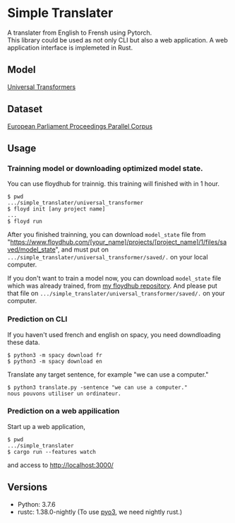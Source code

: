 # Simple Translater
A translater from English to Frensh using Pytorch.   
This library could be used as not only CLI but also a web application. A web application interface is implemeted in Rust.

## Model
[Universal Transformers](https://arxiv.org/abs/1807.03819)

## Dataset
[European Parliament Proceedings Parallel Corpus](https://www.statmt.org/europarl/)

## Usage
### Trainning model or downloading optimized model state.
You can use floydhub for trainnig. this training will finished with in 1 hour.
```
$ pwd
.../simple_translater/universal_transformer
$ floyd init [any project name]
...
$ floyd run
```
After you finished trainning, you can download `model_state` file from "https://www.floydhub.com/[your_name]/projects/[project_name]/1/files/saved/model_state", and must put on `.../simple_translater/universal_transformer/saved/.` on your local computer.

If you don't want to train a model now, you can download `model_state` file which was already trained, from [my floydhub repository](https://www.floydhub.com/maezono/projects/universal_transformer/1/files/saved/model_state). And please put that file on `.../simple_translater/universal_transformer/saved/.` on your computer.

### Prediction on CLI
If you haven't used french and english on spacy, you need downdloading these data.
```
$ python3 -m spacy download fr
$ python3 -m spacy download en
```
Translate any target sentence, for example "we can use a computer."
```
$ python3 translate.py -sentence "we can use a computer."
nous pouvons utiliser un ordinateur.
```

### Prediction on a web appilication
Start up a web application,
```
$ pwd
.../simple_translater
$ cargo run --features watch
```
and access to [http://localhost:3000/](http://localhost:3000/)


## Versions
- Python: 3.7.6
- rustc: 1.38.0-nightly (To use [pyo3](https://github.com/PyO3/pyo3), we need nightly rust.)

